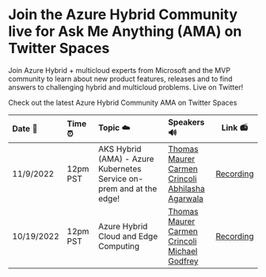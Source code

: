 # Join the Azure Hybrid Community live for Ask Me Anything (AMA) on Twitter Spaces

Join Azure Hybrid + multicloud experts from Microsoft and the MVP community to learn about new product features, releases and to find answers to challenging hybrid and multicloud problems. Live on Twitter!

Check out the latest Azure Hybrid Community AMA on Twitter Spaces

| Date 📅 | Time ⏰ | Topic ☁️ | Speakers 🔊 | Link 📻 |
|:---------------|:---------------|:---------------|:---------------|:---------------:|
| 11/9/2022 | 12pm PST | AKS Hybrid (AMA) - Azure Kubernetes Service on-prem and at the edge! | [Thomas Maurer](https://twitter.com/thomasmaurer) <br /> [Carmen Crincoli](https://twitter.com/CarmenCrincoli) <br /> [Abhilasha Agarwala](https://twitter.com/Abhilasha_msft) | [Recording](https://twitter.com/i/spaces/1vAGRAlAYVyKl)
| 10/19/2022 | 12pm PST | Azure Hybrid Cloud and Edge Computing | [Thomas Maurer](https://twitter.com/thomasmaurer) <br /> [Carmen Crincoli](https://twitter.com/CarmenCrincoli) <br /> [Michael Godfrey](https://twitter.com/mgodfre3) | [Recording](https://twitter.com/i/spaces/1OyKAVXadnyGb)
